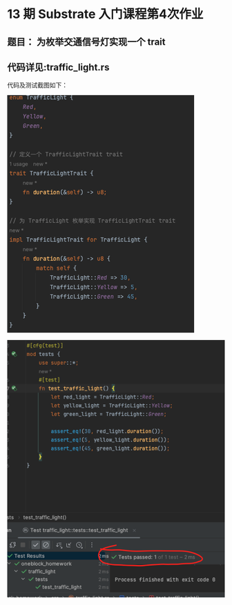 # 13 期 Substrate 入门课程第4次作业
## 题目： 为枚举交通信号灯实现一个 trait
## 代码详见:traffic_light.rs

代码及测试截图如下：

![../traffic.png](../traffic.png)

![../WX20231117-165905.png](../WX20231117-165905.png)
